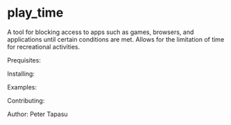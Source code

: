 # play_time

A tool for blocking access to apps such as games, browsers, and applications until certain conditions are met.  Allows for the limitation of time for recreational activities.

Prequisites:

Installing:

Examples:

Contributing:

Author:
Peter Tapasu

